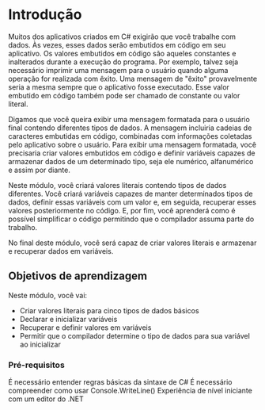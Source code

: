 # Introdução

Muitos dos aplicativos criados em C# exigirão que você trabalhe com dados. Às vezes, esses dados serão embutidos em código em seu aplicativo. Os valores embutidos em código são aqueles constantes e inalterados durante a execução do programa. Por exemplo, talvez seja necessário imprimir uma mensagem para o usuário quando alguma operação for realizada com êxito. Uma mensagem de "êxito" provavelmente seria a mesma sempre que o aplicativo fosse executado. Esse valor embutido em código também pode ser chamado de constante ou valor literal.

Digamos que você queira exibir uma mensagem formatada para o usuário final contendo diferentes tipos de dados. A mensagem incluiria cadeias de caracteres embutidas em código, combinadas com informações coletadas pelo aplicativo sobre o usuário. Para exibir uma mensagem formatada, você precisaria criar valores embutidos em código e definir variáveis capazes de armazenar dados de um determinado tipo, seja ele numérico, alfanumérico e assim por diante.

Neste módulo, você criará valores literais contendo tipos de dados diferentes. Você criará variáveis capazes de manter determinados tipos de dados, definir essas variáveis com um valor e, em seguida, recuperar esses valores posteriormente no código. E, por fim, você aprenderá como é possível simplificar o código permitindo que o compilador assuma parte do trabalho.

No final deste módulo, você será capaz de criar valores literais e armazenar e recuperar dados em variáveis.

## Objetivos de aprendizagem

Neste módulo, você vai:

- Criar valores literais para cinco tipos de dados básicos
- Declarar e inicializar variáveis
- Recuperar e definir valores em variáveis
- Permitir que o compilador determine o tipo de dados para sua variável ao inicializar

### Pré-requisitos

É necessário entender regras básicas da sintaxe de C#
É necessário compreender como usar Console.WriteLine()
Experiência de nível iniciante com um editor do .NET